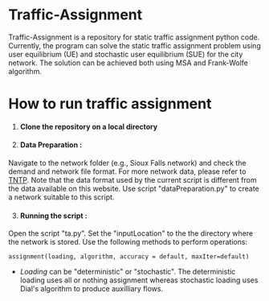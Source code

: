 # Traffic-Assignment
Traffic-Assignment is a repository for static traffic assignment python code. Currently, the program can solve the static traffic assignment problem using user equilibrium (UE) and stochastic user equilibrium (SUE) for the city network. The solution can be achieved both using MSA and Frank-Wolfe algorithm.



# How to run traffic assignment
1. #### Clone the repository on a local directory  

2. #### Data Preparation : 
Navigate to the network folder (e.g., Sioux Falls network) and check the demand and network file format. For more network data, please refer to [TNTP](https://github.com/bstabler/TransportationNetworks). Note that the data format used by the current script is different from the data available on this website. Use script "dataPreparation.py" to create a network suitable to this script.

3. #### Running the script :
Open the script "ta.py". Set the "inputLocation"  to the the directory where the network is stored. Use the following methods to perform operations:

```
assignment(loading, algorithm, accuracy = default, maxIter=default)
```
 - *Loading* can be "deterministic" or "stochastic". The deterministic loading uses all or nothing assignment whereas stochastic loading uses Dial's algorithm to produce auxilliary flows.


